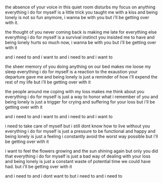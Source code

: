 
the absence of your voice in this quiet room disturbs my focus on anything
everything i do for myself is a little trick you taught me with a kiss
and being lonely is not so fun anymore, i wanna be with you
but i'll be getting over with it.

the thought of you never coming back is making me late for everything else
everything i do for myself is a survival instinct you insisted me to have
and being lonely hurts so much now, i wanna be with you
but i'll be getting over with it

and i need to
and i want to
and i need to
and i want to

the sheer memory of you doing anything on our bed makes me loose my sleep
everything i do for myself is a reaction to the exaustion your departure gave me
and being lonely is just a reminder of how i'll expend the rest of my life
but i'll be getting over with it

the people around me coping with my loss makes me think about you
everything i do for myself is just a way to honor what i remember of you
and being lonely is just a trigger for crying and suffering for your loss
but i'll be getting over with it

and i need to
and i want to
and i need to
and i want to

i need to take care of myself but i still dont know how to live without you
everything i do for myself is just a pressure to be functional and happy
and being lonely is just a feeling i constantly avoid the worst way possible
but i'll be getting over with it

i want to feel the flowers growing and the sun shining again but only you did that
everything i do for myself is just a bad way of dealing with your loss
and being lonely is just a constant waste of potential time we could have had.
but i'll be getting over with it

and i need to
and i dont want to
but i need to
and i need to

